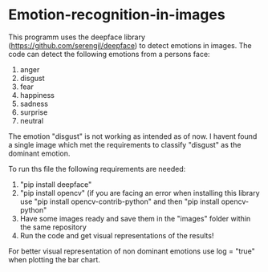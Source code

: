 # Emotion-recognition-in-images

This programm uses the deepface library (https://github.com/serengil/deepface) to detect emotions in images. 
The code can detect the following emotions from a persons face:
1. anger
2. disgust
3. fear
4. happiness 
5. sadness
6. surprise
7. neutral

The emotion "disgust" is not working as intended as of now. I havent found a single image which met the requirements to classify "disgust" as the dominant emotion.

To run ths file the following requirements are needed:
1. "pip install deepface"
2. "pip install opencv" (if you are facing an error when installing this library use "pip install opencv-contrib-python" and then "pip install opencv-python"
3. Have some images ready and save them in the "images" folder within the same repository
4. Run the code and get visual representations of the results!


For better visual representation of non dominant emotions use log = "true" when plotting the bar chart.
